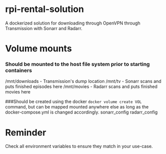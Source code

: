 # rpi-rental-solution
A dockerized solution for downloading through OpenVPN through Transmission with Sonarr and Radarr.

# Volume mounts

### Should be mounted to the host file system prior to starting containers
/mnt/downloads - Transmission's dump location
/mnt/tv - Sonarr scans and puts finished episodes here
/mnt/movies - Radarr scans and puts finished movies here

###Should be created using the docker `docker volume create VOL` command, but can be mapped mounted anywhere else as long as the docker-compose.yml is changed accordingly.
sonarr_config
radarr_config

# Reminder
Check all environment variables to ensure they match in your use-case.